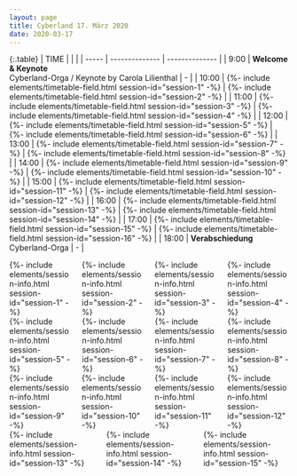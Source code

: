 ```yaml
---
layout: page
title: Cyberland 17. März 2020
date: 2020-03-17
---
```


{:.table}
| TIME  |                |                |
| ----- | -------------- | -------------- |
| 9:00  | __Welcome & Keynote__ <br>Cyberland-Orga / Keynote by Carola Lilienthal | - |
| 10:00 | {%- include elements/timetable-field.html session-id="session-1" -%} | {%- include elements/timetable-field.html session-id="session-2" -%} |
| 11:00 | {%- include elements/timetable-field.html session-id="session-3" -%} | {%- include elements/timetable-field.html session-id="session-4" -%} |
| 12:00 | {%- include elements/timetable-field.html session-id="session-5" -%} | {%- include elements/timetable-field.html session-id="session-6" -%} |
| 13:00 | {%- include elements/timetable-field.html session-id="session-7" -%} | {%- include elements/timetable-field.html session-id="session-8" -%} |
| 14:00 | {%- include elements/timetable-field.html session-id="session-9" -%} | {%- include elements/timetable-field.html session-id="session-10" -%} |
| 15:00 | {%- include elements/timetable-field.html session-id="session-11" -%} | {%- include elements/timetable-field.html session-id="session-12" -%} |
| 16:00 | {%- include elements/timetable-field.html session-id="session-13" -%} | {%- include elements/timetable-field.html session-id="session-14" -%} |
| 17:00 | {%- include elements/timetable-field.html session-id="session-15" -%} | {%- include elements/timetable-field.html session-id="session-16" -%} |
| 18:00  | __Verabschiedung__ <br>Cyberland-Orga | - |


<div class="speaker-grid">
    <div class="columns">
        <div class="column">{%- include elements/session-info.html session-id="session-1" -%}</div>
        <div class="column">{%- include elements/session-info.html session-id="session-2" -%}</div>
        <div class="column">{%- include elements/session-info.html session-id="session-3" -%}</div>
        <div class="column">{%- include elements/session-info.html session-id="session-4" -%}</div>
    </div>
    <div class="columns">
        <div class="column">{%- include elements/session-info.html session-id="session-5" -%}</div>
        <div class="column">{%- include elements/session-info.html session-id="session-6" -%}</div>
        <div class="column">{%- include elements/session-info.html session-id="session-7" -%}</div>
        <div class="column">{%- include elements/session-info.html session-id="session-8" -%}</div>
    </div>
    <div class="columns">
        <div class="column">{%- include elements/session-info.html session-id="session-9" -%}</div>
        <div class="column">{%- include elements/session-info.html session-id="session-10" -%}</div>
        <div class="column">{%- include elements/session-info.html session-id="session-11" -%}</div>
        <div class="column">{%- include elements/session-info.html session-id="session-12" -%}</div>
    </div>
    <div class="columns">
        <div class="column">{%- include elements/session-info.html session-id="session-13" -%}</div>
        <div class="column">{%- include elements/session-info.html session-id="session-14" -%}</div>
        <div class="column">{%- include elements/session-info.html session-id="session-15" -%}</div>
    </div>
</div>


